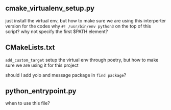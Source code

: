 cmake_virtualenv_setup.py 
-----
just install the virtual env, but how to make sure we are using this interperter version for the codes
why `#! /usr/bin/env python3` on the top of this script?
why not specify the first $PATH element?

CMakeLists.txt
-----
`add_custom_target` setup the virtual env through poetry, but how to make sure we are using it for this project

should I add yolo and message package in `find package`?

python_entrypoint.py
-----
when to use this file?
